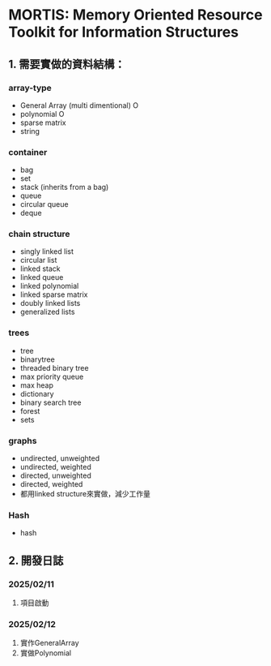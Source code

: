 # MORTIS: Memory Oriented Resource Toolkit for Information Structures

## 1. 需要實做的資料結構：

### array-type
- General Array (multi dimentional) O
- polynomial O
- sparse matrix
- string

### container
- bag
- set
- stack (inherits from a bag)
- queue
- circular queue
- deque

### chain structure
- singly linked list
- circular list
- linked stack
- linked queue
- linked polynomial
- linked sparse matrix
- doubly linked lists
- generalized lists

### trees
- tree
- binarytree
- threaded binary tree
- max priority queue
- max heap
- dictionary
- binary search tree
- forest
- sets

### graphs
- undirected, unweighted
- undirected, weighted
- directed, unweighted
- directed, weighted
- 都用linked structure來實做，減少工作量

### Hash
- hash

## 2. 開發日誌

### 2025/02/11
1. 項目啟動

### 2025/02/12 
1. 實作GeneralArray
2. 實做Polynomial